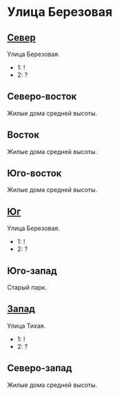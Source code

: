 # Улица Березовая

## [Север](./540075.md)

Улица Березовая.

* 1:    !
* 2:    ?

## Северо-восток

Жилые дома средней высоты.

## Восток

Жилые дома средней высоты.

## Юго-восток

Жилые дома средней высоты.

## [Юг](./540090.md)

Улица Березовая.

* 1:    !
* 2:    ?

## Юго-запад

Старый парк.

## [Запад](./530080.md)

Улица Тихая.

* 1:    !
* 2:    ?

## Северо-запад

Жилые дома средней высоты.
